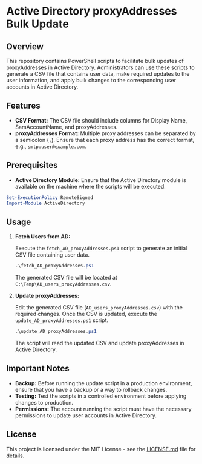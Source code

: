 # Active Directory proxyAddresses Bulk Update

## Overview

This repository contains PowerShell scripts to facilitate bulk updates of proxyAddresses in Active Directory. Administrators can use these scripts to generate a CSV file that contains user data, make required updates to the user information, and apply bulk changes to the corresponding user accounts in Active Directory.

## Features

- **CSV Format:** The CSV file should include columns for Display Name, SamAccountName, and proxyAddresses.
- **proxyAddresses Format:** Multiple proxy addresses can be separated by a semicolon (`;`). Ensure that each proxy address has the correct format, e.g., `smtp:user@example.com`.

## Prerequisites

- **Active Directory Module:** Ensure that the Active Directory module is available on the machine where the scripts will be executed.

```powershell
Set-ExecutionPolicy RemoteSigned
Import-Module ActiveDirectory
```

## Usage

1. **Fetch Users from AD:**

   Execute the `fetch_AD_proxyAddresses.ps1` script to generate an initial CSV file containing user data.

   ```powershell
   .\fetch_AD_proxyAddresses.ps1
   ```

   The generated CSV file will be located at `C:\Temp\AD_users_proxyAddresses.csv`.

2. **Update proxyAddresses:**

   Edit the generated CSV file (`AD_users_proxyAddresses.csv`) with the required changes. Once the CSV is updated, execute the `update_AD_proxyAddresses.ps1` script.

   ```powershell
   .\update_AD_proxyAddresses.ps1
   ```

   The script will read the updated CSV and update proxyAddresses in Active Directory.

## Important Notes

- **Backup:** Before running the update script in a production environment, ensure that you have a backup or a way to rollback changes.
- **Testing:** Test the scripts in a controlled environment before applying changes to production.
- **Permissions:** The account running the script must have the necessary permissions to update user accounts in Active Directory.

## License

This project is licensed under the MIT License - see the [LICENSE.md](LICENSE.md) file for details.
